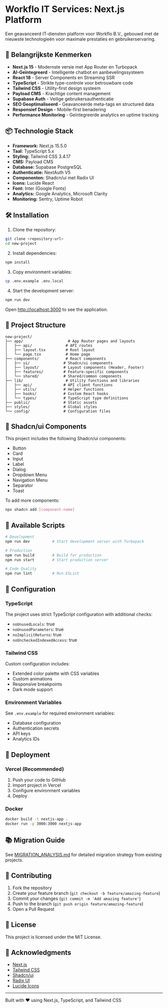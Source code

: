 # Workflo IT Services: Next.js Platform

Een geavanceerd IT-diensten platform voor Workflo B.V., gebouwd met de nieuwste technologieën voor maximale prestaties en gebruikerservaring.

## 🚀 Belangrijkste Kenmerken

- **Next.js 15** - Modernste versie met App Router en Turbopack
- **AI-Geïntegreerd** - Intelligente chatbot en aanbevelingssysteem
- **React 18** - Server Components en Streaming SSR
- **TypeScript** - Strikte type-controle voor betrouwbare code
- **Tailwind CSS** - Utility-first design systeem
- **Payload CMS** - Krachtige content management
- **Supabase Auth** - Veilige gebruikersauthenticatie
- **SEO Geoptimaliseerd** - Geavanceerde meta-tags en structured data
- **Responsief Design** - Mobile-first benadering
- **Performance Monitoring** - Geïntegreerde analytics en uptime tracking

## 📦 Technologie Stack

- **Framework:** Next.js 15.5.0
- **Taal:** TypeScript 5.x
- **Styling:** Tailwind CSS 3.4.17
- **CMS:** Payload CMS
- **Database:** Supabase PostgreSQL
- **Authenticatie:** NextAuth V5
- **Componenten:** Shadcn/ui met Radix UI
- **Icons:** Lucide React
- **Font:** Inter (Google Fonts)
- **Analytics:** Google Analytics, Microsoft Clarity
- **Monitoring:** Sentry, Uptime Robot

## 🛠️ Installation

1. Clone the repository:
```bash
git clone <repository-url>
cd new-project
```

2. Install dependencies:
```bash
npm install
```

3. Copy environment variables:
```bash
cp .env.example .env.local
```

4. Start the development server:
```bash
npm run dev
```

Open [http://localhost:3000](http://localhost:3000) to see the application.

## 📁 Project Structure

```
new-project/
├── app/                    # App Router pages and layouts
│   ├── api/               # API routes
│   ├── layout.tsx         # Root layout
│   └── page.tsx           # Home page
├── components/            # React components
│   ├── ui/               # Shadcn/ui components
│   ├── layout/           # Layout components (Header, Footer)
│   ├── features/         # Feature-specific components
│   └── shared/           # Shared/common components
├── lib/                   # Utility functions and libraries
│   ├── api/              # API client functions
│   ├── utils/            # Helper functions
│   ├── hooks/            # Custom React hooks
│   └── types/            # TypeScript type definitions
├── public/               # Static assets
├── styles/               # Global styles
└── config/               # Configuration files
```

## 🎨 Shadcn/ui Components

This project includes the following Shadcn/ui components:
- Button
- Card
- Input
- Label
- Dialog
- Dropdown Menu
- Navigation Menu
- Separator
- Toast

To add more components:
```bash
npx shadcn add [component-name]
```

## 📝 Available Scripts

```bash
# Development
npm run dev          # Start development server with Turbopack

# Production
npm run build        # Build for production
npm run start        # Start production server

# Code Quality
npm run lint         # Run ESLint
```

## 🔧 Configuration

### TypeScript
The project uses strict TypeScript configuration with additional checks:
- `noUnusedLocals`: true
- `noUnusedParameters`: true
- `noImplicitReturns`: true
- `noUncheckedIndexedAccess`: true

### Tailwind CSS
Custom configuration includes:
- Extended color palette with CSS variables
- Custom animations
- Responsive breakpoints
- Dark mode support

### Environment Variables
See `.env.example` for required environment variables:
- Database configuration
- Authentication secrets
- API keys
- Analytics IDs

## 🚀 Deployment

### Vercel (Recommended)
1. Push your code to GitHub
2. Import project in Vercel
3. Configure environment variables
4. Deploy

### Docker
```bash
docker build -t nextjs-app .
docker run -p 3000:3000 nextjs-app
```

## 📚 Migration Guide

See [MIGRATION_ANALYSIS.md](./MIGRATION_ANALYSIS.md) for detailed migration strategy from existing projects.

## 🤝 Contributing

1. Fork the repository
2. Create your feature branch (`git checkout -b feature/amazing-feature`)
3. Commit your changes (`git commit -m 'Add amazing feature'`)
4. Push to the branch (`git push origin feature/amazing-feature`)
5. Open a Pull Request

## 📄 License

This project is licensed under the MIT License.

## 🙏 Acknowledgments

- [Next.js](https://nextjs.org/)
- [Tailwind CSS](https://tailwindcss.com/)
- [Shadcn/ui](https://ui.shadcn.com/)
- [Radix UI](https://www.radix-ui.com/)
- [Lucide Icons](https://lucide.dev/)

---

Built with ❤️ using Next.js, TypeScript, and Tailwind CSS
